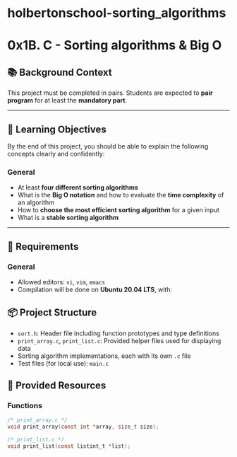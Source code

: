 # holbertonschool-sorting_algorithms

# 0x1B. C - Sorting algorithms & Big O

## 📚 Background Context

This project must be completed in pairs. Students are expected to **pair program** for at least the **mandatory part**.

---

## 🧠 Learning Objectives

By the end of this project, you should be able to explain the following concepts clearly and confidently:

### General
- At least **four different sorting algorithms**
- What is the **Big O notation** and how to evaluate the **time complexity** of an algorithm
- How to **choose the most efficient sorting algorithm** for a given input
- What is a **stable sorting algorithm**

---

## 📝 Requirements

### General
- Allowed editors: `vi`, `vim`, `emacs`
- Compilation will be done on **Ubuntu 20.04 LTS**, with:


## 📦 Project Structure

- `sort.h`: Header file including function prototypes and type definitions
- `print_array.c`, `print_list.c`: Provided helper files used for displaying data
- Sorting algorithm implementations, each with its own `.c` file
- Test files (for local use): `main.c`


## 🧾 Provided Resources

### Functions
```c
/* print_array.c */
void print_array(const int *array, size_t size);

/* print_list.c */
void print_list(const listint_t *list);
